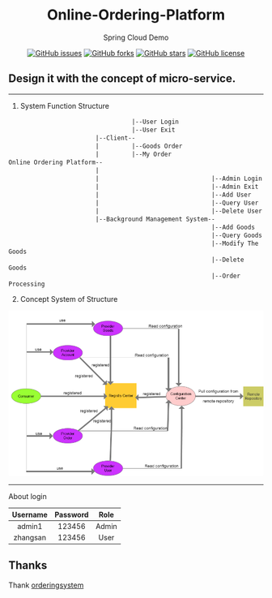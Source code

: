 <h1 align="center"> Online-Ordering-Platform </h1>

<div align="center">

Spring Cloud Demo 

[![GitHub issues](https://img.shields.io/github/issues/cookob/online-ordering-platform)](https://github.com/cookob/online-ordering-platform/issues) [![GitHub forks](https://img.shields.io/github/forks/cookob/online-ordering-platform)](https://github.com/cookob/online-ordering-platform/network) [![GitHub stars](https://img.shields.io/github/stars/cookob/online-ordering-platform)](https://github.com/cookob/online-ordering-platform/stargazers) [![GitHub license](https://img.shields.io/github/license/cookob/online-ordering-platform)](https://github.com/cookob/online-ordering-platform/blob/master/LICENSE)

</div>

## Design it with the concept of micro-service. ##

---

1. System Function Structure

```
                                  |--User Login
                                  |--User Exit
                        |--Client--
                        |         |--Goods Order
                        |         |--My Order
Online Ordering Platform--
                        |
                        |                               |--Admin Login
                        |                               |--Admin Exit
                        |                               |--Add User
                        |                               |--Query User
                        |                               |--Delete User
                        |--Background Management System--
                                                        |--Add Goods
                                                        |--Query Goods
                                                        |--Modify The Goods
                                                        |--Delete Goods
                                                        |--Order Processing
```

2. Concept System of Structure <br>

![1](https://github.com/cookob/online-ordering-platform/blob/master/model.png)

-----

About login

| Username | Password | Role |
| :---: | :---: | :---: |
| admin1 | 123456 | Admin |
| zhangsan | 123456 | User |

## Thanks

Thank   [orderingsystem](https://github.com/southwind9801/orderingsystem) 